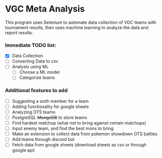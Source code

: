 # VGC Meta Analysis

This program uses Selenium to automate data collection of VGC teams with tournament results, then uses machine learning to analyze the data and report results.

### Immediate TODO list:
- [x] Data Collection
- [ ] Converting Data to csv
- [ ] Analysis using ML
    - [ ] Choose a ML model
    - [ ] Categorize teams

### Additional features to add
- [ ] Suggesting a sixth member for a team
- [ ] Adding functionality for google sheets
- [ ] Analyzing OTS teams
- [ ] PostgreSQL ~~MongoDB~~ to store teams
- [ ] Find hardest matchup (what not to bring against certain matchups)
- [ ] Input enemy team, and find the best mons to bring
- [ ] Make an extension to collect data from pokemon showdown OTS battles
- [ ] Add teams through discord bot
- [ ] Fetch data from google sheets (download sheets as csv or through google api)